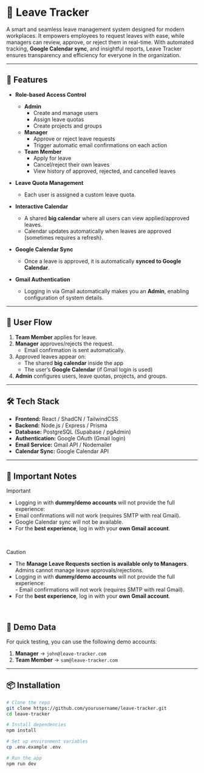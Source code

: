 # 📅 Leave Tracker  

A smart and seamless leave management system designed for modern workplaces. It empowers employees to request leaves with ease, while managers can review, approve, or reject them in real-time. With automated tracking, **Google Calendar sync**, and insightful reports, Leave Tracker ensures transparency and efficiency for everyone in the organization.  

---

## 🚀 Features  

- **Role-based Access Control**  
  - **Admin**  
    - Create and manage users  
    - Assign leave quotas  
    - Create projects and groups  
  - **Manager**  
    - Approve or reject leave requests  
    - Trigger automatic email confirmations on each action  
  - **Team Member**  
    - Apply for leave  
    - Cancel/reject their own leaves  
    - View history of approved, rejected, and cancelled leaves  

- **Leave Quota Management**  
  - Each user is assigned a custom leave quota.  

- **Interactive Calendar**  
  - A shared **big calendar** where all users can view applied/approved leaves.  
  - Calendar updates automatically when leaves are approved (sometimes requires a refresh).  

- **Google Calendar Sync**  
  - Once a leave is approved, it is automatically **synced to Google Calendar**.  

- **Gmail Authentication**  
  - Logging in via Gmail automatically makes you an **Admin**, enabling configuration of system details.  

---

## 📖 User Flow  

1. **Team Member** applies for leave.  
2. **Manager** approves/rejects the request.  
   - Email confirmation is sent automatically.  
3. Approved leaves appear on:  
   - The shared **big calendar** inside the app  
   - The user’s **Google Calendar** (if Gmail login is used)  
4. **Admin** configures users, leave quotas, projects, and groups.  

---

## 🛠️ Tech Stack  

- **Frontend:** React / ShadCN / TailwindCSS  
- **Backend:** Node.js / Express / Prisma  
- **Database:** PostgreSQL (Supabase / pgAdmin)  
- **Authentication:** Google OAuth (Gmail login)  
- **Email Service:** Gmail API / Nodemailer  
- **Calendar Sync:** Google Calendar API  

---

## 📌 Important Notes  

> [!IMPORTANT]
> - Logging in with **dummy/demo accounts** will not provide the full experience:  
> - Email confirmations will not work (requires SMTP with real Gmail).  
> - Google Calendar sync will not be available.  
> - For the **best experience**, log in with your **own Gmail account**. 

<br>

> [!CAUTION]
> - The **Manage Leave Requests section is available only to Managers**. Admins cannot manage leave approvals/rejections.  
> - Logging in with **dummy/demo accounts** will not provide the full experience:  
    - Email confirmations will not work (requires SMTP with real Gmail).  
> - For the **best experience**, log in with your **own Gmail account**. 

 <br/>

## 🧪 Demo Data  

For quick testing, you can use the following demo accounts:  

1. **Manager** → `john@leave-tracker.com`  
2. **Team Member** → `sam@leave-tracker.com`  

---

## 📦 Installation  

```bash
# Clone the repo
git clone https://github.com/yourusername/leave-tracker.git
cd leave-tracker

# Install dependencies
npm install

# Set up environment variables
cp .env.example .env

# Run the app
npm run dev
